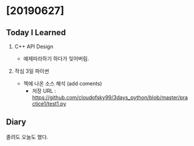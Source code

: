 # [20190627] 

## Today I Learned
1. C++ API Design
   * 예제따라하기 하다가 잊어버림.

1. 작심 3일 파이썬 
   * 책에 나온 소스 해석 (add coments)
      * 저장 URL : https://github.com/cloudofsky99/3days_python/blob/master/practice1/test1.py

## Diary
졸려도 오늘도 했다. <br>
